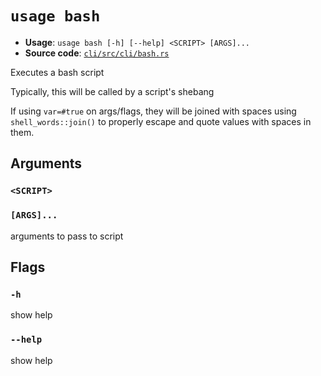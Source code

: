 # `usage bash`

- **Usage**: `usage bash [-h] [--help] <SCRIPT> [ARGS]...`
- **Source code**: [`cli/src/cli/bash.rs`](https://github.com/jdx/usage/blob/main/cli/src/cli/bash.rs)

Executes a bash script

Typically, this will be called by a script's shebang

If using `var=#true` on args/flags, they will be joined with spaces using `shell_words::join()`
to properly escape and quote values with spaces in them.

## Arguments

### `<SCRIPT>`

### `[ARGS]...`

arguments to pass to script

## Flags

### `-h`

show help

### `--help`

show help

